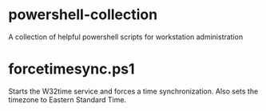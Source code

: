 # powershell-collection
A collection of helpful powershell scripts for workstation administration

# forcetimesync.ps1
Starts the W32time service and forces a time synchronization.  Also sets the timezone to Eastern Standard Time.
